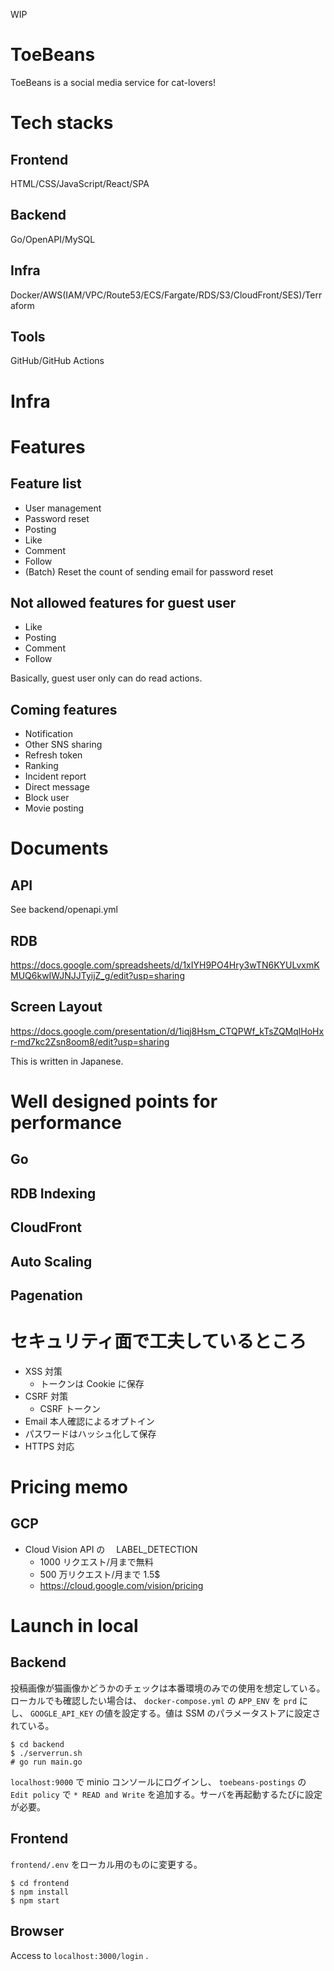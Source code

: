 WIP

# ToeBeans

ToeBeans is a social media service for cat-lovers!

# Tech stacks

## Frontend

HTML/CSS/JavaScript/React/SPA

## Backend

Go/OpenAPI/MySQL

## Infra

Docker/AWS(IAM/VPC/Route53/ECS/Fargate/RDS/S3/CloudFront/SES)/Terraform

## Tools

GitHub/GitHub Actions

# Infra

# Features

## Feature list

- User management
- Password reset
- Posting
- Like
- Comment
- Follow
- (Batch) Reset the count of sending email for password reset

## Not allowed features for guest user

- Like
- Posting
- Comment
- Follow

Basically, guest user only can do read actions.

## Coming features

- Notification
- Other SNS sharing
- Refresh token
- Ranking
- Incident report
- Direct message
- Block user
- Movie posting

# Documents

## API

See backend/openapi.yml

## RDB

https://docs.google.com/spreadsheets/d/1xIYH9PO4Hry3wTN6KYULvxmKMUQ6kwIWJNJJTyijZ_g/edit?usp=sharing

## Screen Layout

https://docs.google.com/presentation/d/1iqj8Hsm_CTQPWf_kTsZQMqlHoHxr-md7kc2Zsn8oom8/edit?usp=sharing

This is written in Japanese.

# Well designed points for performance

## Go

## RDB Indexing

## CloudFront

## Auto Scaling

## Pagenation

# セキュリティ面で工夫しているところ

- XSS 対策
  - トークンは Cookie に保存
- CSRF 対策
  - CSRF トークン
- Email 本人確認によるオプトイン
- パスワードはハッシュ化して保存
- HTTPS 対応

# Pricing memo

## GCP

- Cloud Vision API の　 LABEL_DETECTION
  - 1000 リクエスト/月まで無料
  - 500 万リクエスト/月まで 1.5$
  - https://cloud.google.com/vision/pricing

# Launch in local

## Backend
投稿画像が猫画像かどうかのチェックは本番環境のみでの使用を想定している。ローカルでも確認したい場合は、 `docker-compose.yml` の `APP_ENV` を `prd` にし、 `GOOGLE_API_KEY` の値を設定する。値は SSM のパラメータストアに設定されている。

```
$ cd backend
$ ./serverrun.sh
# go run main.go
```

`localhost:9000` で minio コンソールにログインし、 `toebeans-postings` の `Edit policy` で `* READ and Write` を追加する。サーバを再起動するたびに設定が必要。

## Frontend

`frontend/.env` をローカル用のものに変更する。

```
$ cd frontend
$ npm install
$ npm start
```

## Browser

Access to `localhost:3000/login` .

